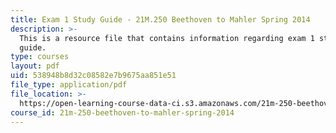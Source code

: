 ```yaml
---
title: Exam 1 Study Guide - 21M.250 Beethoven to Mahler Spring 2014
description: >-
  This is a resource file that contains information regarding exam 1 study
  guide.
type: courses
layout: pdf
uid: 538948b8d32c08582e7b9675aa851e51
file_type: application/pdf
file_location: >-
  https://open-learning-course-data-ci.s3.amazonaws.com/21m-250-beethoven-to-mahler-spring-2014/538948b8d32c08582e7b9675aa851e51_MIT21M_250S14_Quiz1Guide.pdf
course_id: 21m-250-beethoven-to-mahler-spring-2014
---
```


